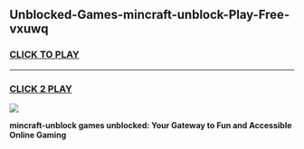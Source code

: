 
## Unblocked-Games-mincraft-unblock-Play-Free-vxuwq
<h3>
<a href="https://premium76.site?title=mincraft-unblock&ref=21A">CLICK TO PLAY</a></h3>
<hr>

<h3>
<a href="https://premium76.site?title=mincraft-unblock&ref=21A">CLICK 2 PLAY</a>
  
</h3>

<a href="https://premium76.site?title=mincraft-unblock&ref=21A"><img src="https://clearcache.store/games.png"></a>


**mincraft-unblock games unblocked: Your Gateway to Fun and Accessible Online Gaming**
